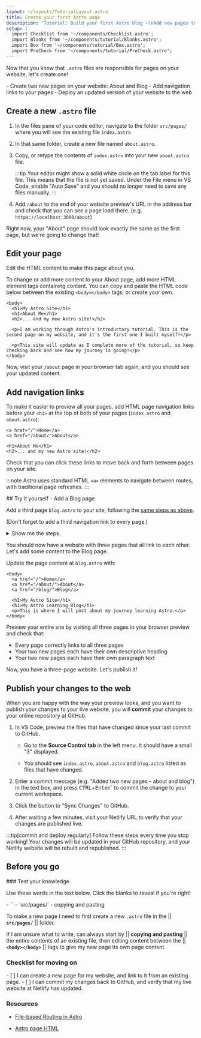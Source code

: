 ```yaml
---
layout: ~/layouts/TutorialLayout.astro
title: Create your first Astro page
description: "Tutorial: Build your first Astro blog —\nAdd new pages to your site with navigation links between them"
setup: |
  import Checklist from '~/components/Checklist.astro';
  import Blanks from '~/components/tutorial/Blanks.astro';
  import Box from '~/components/tutorial/Box.astro';
  import PreCheck from '~/components/tutorial/PreCheck.astro';
---
```

Now that you know that `.astro` files are responsible for pages on your website, let's create one!

<PreCheck>
  - Create two new pages on your website: About and Blog
  - Add navigation links to your pages
  - Deploy an updated version of your website to the web
</PreCheck>

## Create a new `.astro` file

1. In the files pane of your code editor, navigate to the folder `src/pages/` where you will see the existing file `index.astro`

2. In that same folder, create a new file named `about.astro`.

3. Copy, or retype the contents of `index.astro` into your new `about.astro` file.

    :::tip
    Your editor might show a solid white circle on the tab label for this file. This means that the file is not yet saved. Under the File menu in VS Code, enable "Auto Save" and you should no longer need to save any files manually.
    :::

4. Add `/about` to the end of your website preview's URL in the address bar and check that you can see a page load there. (e.g. `https://localhost:3000/about`)

Right now, your "About" page should look exactly the same as the first page, but we're going to change that!

## Edit your page

Edit the HTML content to make this page about you.

To change or add more content to your About page, add more HTML element tags containing content. You can copy and paste the HTML code below between the existing `<body></body>` tags, or create your own.

```astro title="src/pages/about.astro" ins={3-8} del={2}
<body>
  <h1>My Astro Site</h1>
  <h1>About Me</h1>
  <h2>... and my new Astro site!</h2>

  <p>I am working through Astro's introductory tutorial. This is the second page on my website, and it's the first one I built myself!</p>

  <p>This site will update as I complete more of the tutorial, so keep checking back and see how my journey is going!</p>
</body>
```

Now, visit your `/about` page in your browser tab again, and you should see your updated content.

## Add navigation links

To make it easier to preview all your pages, add HTML page navigation links before your `<h1>` at the top of both of your pages (`index.astro` and `about.astro`):

```astro title="src/pages/about.astro" ins={1-2}
<a href="/">Home</a>
<a href="/about/">About</a>

<h1>About Me</h1>
<h2>... and my new Astro site!</h2>
```

Check that you can click these links to move back and forth between pages on your site.

:::note
Astro uses standard HTML `<a>` elements to navigate between routes, with traditional page refreshes.
:::

<Box icon="puzzle-piece">
## Try it yourself - Add a Blog page

Add a third page `blog.astro` to your site, following the [same steps as above](#create-a-new-astro-file).

(Don't forget to add a third navigation link to every page.)

<details>
<summary>Show me the steps.</summary>
1. Create a new file at `src/pages/blog.astro`.
2. Copy the entire contents of `index.astro` and paste them into `blog.astro`.
3. [Add a third navigation link](#add-navigation-links) to the top of every page:

```astro title="src/pages/index.astro" ins={4}
<body>
  <a href="/">Home</a>
  <a href="/about/">About</a>
  <a href="/blog/">Blog</a>

  <h1>My Astro Site</h1>
</body>
```
</details>
</Box>

You should now have a website with three pages that all link to each other. Let's add some content to the Blog page.

Update the page content at `blog.astro` with:
```astro astro title="src/pages/blog.astro" ins={7-8} del={6}
<body>
  <a href="/">Home</a>
  <a href="/about/">About</a>
  <a href="/blog/">Blog</a>

  <h1>My Astro Site</h1>
  <h1>My Astro Learning Blog</h1>
  <p>This is where I will post about my journey learning Astro.</p>
</body>
```

Preview your entire site by visiting all three pages in your browser preview and check that:
- Every page correctly links to all three pages
- Your two new pages each have their own descriptive heading 
- Your two new pages each have their own paragraph text

Now, you have a three-page website. Let's publish it!

## Publish your changes to the web
When you are happy with the way your preview looks, and you want to publish your changes to your live website, you will **commit** your changes to your online repository at GitHub. 

1. In VS Code, preview the files that have changed since your last commit to GitHub. 

    - Go to the **Source Control tab** in the left menu. It should have a small "3" displayed.

    - You should see `index.astro`, `about.astro` and `blog.astro` listed as files that have changed.

2. Enter a commit message (e.g. "Added two new pages - about and blog") in the text box, and press <kbd>CTRL</kbd>+<kbd>Enter</kbd>` to commit the change to your current workspace.

3. Click the button to "Sync Changes" to GitHub.

4. After waiting a few minutes, visit your Netlify URL to verify that your changes are published live.

:::tip[commit and deploy regularly]
Follow these steps every time you stop working! Your changes will be updated in your GitHub repository, and your Netlify website will be rebuilt and republished.
:::

## Before you go

<Box icon="question-mark">
### Test your knowledge

Use these words in the text below. Click the blanks to reveal if you're right!

<Blanks>
- `<body></body>`
- `src/pages/`
- copying and pasting
</Blanks>

To make a new page I need to first create a new `.astro` file in the || **`src/pages/`** || folder. 

If I am unsure what to write, can always start by || **copying and pasting** || the entire contents of an existing file, then editing content between the || **`<body></body>`** || tags to give my new page its own page content.
</Box>
<Box icon="check-list">
### Checklist for moving on

<Checklist>
- [ ] I can create a new page for my website, and link to it from an existing page.
- [ ] I can commit my changes back to GitHub, and verify that my live website at Netlify has updated.
</Checklist>
</Box>

### Resources

- [File-based Routing in Astro](/en/core-concepts/astro-pages/#file-based-routing)

- [Astro page HTML](/en/core-concepts/astro-pages/#astro-pages)
